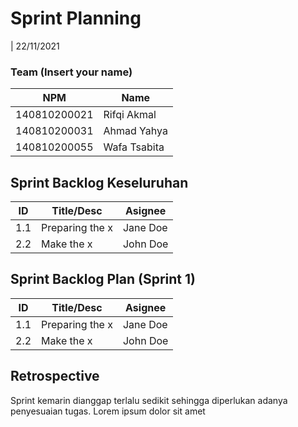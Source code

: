 # Sprint Planning 
| 22/11/2021

### Team (Insert your name)
| NPM           | Name        |
| ------------- |-------------|
| 140810200021  | Rifqi Akmal    |
| 140810200031  | Ahmad Yahya     |
| 140810200055  | Wafa Tsabita |

## Sprint Backlog Keseluruhan 
| ID  | Title/Desc | Asignee | 
| --- | ---------- | ------- | 
| 1.1 | Preparing the x | Jane Doe | 
| 2.2 | Make the x | John Doe | 

## Sprint Backlog Plan (Sprint 1)
| ID  | Title/Desc | Asignee | 
| --- | ---------- | ------- | 
| 1.1 | Preparing the x | Jane Doe | 
| 2.2 | Make the x | John Doe | 

## Retrospective 

Sprint kemarin dianggap terlalu sedikit sehingga diperlukan adanya penyesuaian tugas. Lorem ipsum dolor sit amet
